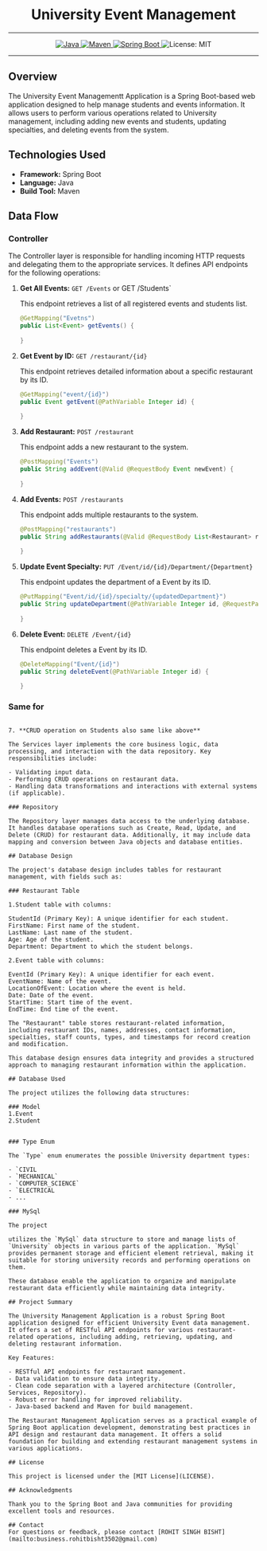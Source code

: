 # <h1 align = "center"> University Event Management </h1>
___ 
<p align="center">
<a href="Java url">
    <img alt="Java" src="https://img.shields.io/badge/Java->=8-darkblue.svg" />
</a>
<a href="Maven url" >
    <img alt="Maven" src="https://img.shields.io/badge/maven-4.0-brightgreen.svg" />
</a>
<a href="Spring Boot url" >
    <img alt="Spring Boot" src="https://img.shields.io/badge/Spring Boot-3.1.3-brightgreen.svg" />
</a>
    <img alt = "License: MIT" src="https://img.shields.io/badge/License-MIT-yellow.svg" />
    </a>
</p>


---

<p align="left">

## Overview

The University Event Managementt Application is a Spring Boot-based web application designed to help manage students and events information. It allows users to perform various operations related to University management, including adding new events and students, updating specialties, and deleting events from the system.

## Technologies Used

- **Framework:** Spring Boot
- **Language:** Java
- **Build Tool:** Maven

## Data Flow

### Controller

The Controller layer is responsible for handling incoming HTTP requests and delegating them to the appropriate services. It defines API endpoints for the following operations:

1. **Get All Events:** `GET /Events` or GET /Students`
   
   This endpoint retrieves a list of all registered events and students list.

   ```java
   @GetMapping("Evetns")
   public List<Event> getEvents() {
       
   }
   ```

2. **Get Event by ID:** `GET /restaurant/{id}`

   This endpoint retrieves detailed information about a specific restaurant by its ID.

   ```java
   @GetMapping("event/{id}")
   public Event getEvent(@PathVariable Integer id) {
      
   }
   ```

3. **Add Restaurant:** `POST /restaurant`

   This endpoint adds a new restaurant to the system.

   ```java
   @PostMapping("Events")
   public String addEvent(@Valid @RequestBody Event newEvent) {
    
   }
   ```

4. **Add Events:** `POST /restaurants`

   This endpoint adds multiple restaurants to the system.

   ```java
   @PostMapping("restaurants")
   public String addRestaurants(@Valid @RequestBody List<Restaurant> restaurants) {
       
   }
   ```

5. **Update Event Specialty:** `PUT /Event/id/{id}/Department/{Department}`

   This endpoint updates the department of a Event by its ID.

   ```java
   @PutMapping("Event/id/{id}/specialty/{updatedDepartment}")
   public String updateDepartment(@PathVariable Integer id, @RequestParam String updadteDepartment) {
       
   }
   ```

6. **Delete Event:** `DELETE /Event/{id}`

   This endpoint deletes a Event by its ID.

   ```java
   @DeleteMapping("Event/{id}")
   public String deleteEvent(@PathVariable Integer id) {
       
   }

### Same for 
   ```

7. **CRUD operation on Students also same like above** 

The Services layer implements the core business logic, data processing, and interaction with the data repository. Key responsibilities include:

- Validating input data.
- Performing CRUD operations on restaurant data.
- Handling data transformations and interactions with external systems (if applicable).

### Repository

The Repository layer manages data access to the underlying database. It handles database operations such as Create, Read, Update, and Delete (CRUD) for restaurant data. Additionally, it may include data mapping and conversion between Java objects and database entities.

## Database Design

The project's database design includes tables for restaurant management, with fields such as:

### Restaurant Table

1.Student table with columns:

StudentId (Primary Key): A unique identifier for each student.
FirstName: First name of the student.
LastName: Last name of the student.
Age: Age of the student.
Department: Department to which the student belongs.

2.Event table with columns:

EventId (Primary Key): A unique identifier for each event.
EventName: Name of the event.
LocationOfEvent: Location where the event is held.
Date: Date of the event.
StartTime: Start time of the event.
EndTime: End time of the event.

The "Restaurant" table stores restaurant-related information, including restaurant IDs, names, addresses, contact information, specialties, staff counts, types, and timestamps for record creation and modification.

This database design ensures data integrity and provides a structured approach to managing restaurant information within the application.

## Database Used

The project utilizes the following data structures:

### Model
1.Event
2.Student


### Type Enum

The `Type` enum enumerates the possible University department types:

- `CIVIL
- `MECHANICAL`
- `COMPUTER_SCIENCE`
- `ELECTRICAL
- ...

### MySql

The project

 utilizes the `MySql` data structure to store and manage lists of `University` objects in various parts of the application. `MySql` provides permanent storage and efficient element retrieval, making it suitable for storing university records and performing operations on them.

These database enable the application to organize and manipulate restaurant data efficiently while maintaining data integrity.

## Project Summary

The University Management Application is a robust Spring Boot application designed for efficient University Event data management. It offers a set of RESTful API endpoints for various restaurant-related operations, including adding, retrieving, updating, and deleting restaurant information.

Key Features:

- RESTful API endpoints for restaurant management.
- Data validation to ensure data integrity.
- Clean code separation with a layered architecture (Controller, Services, Repository).
- Robust error handling for improved reliability.
- Java-based backend and Maven for build management.

The Restaurant Management Application serves as a practical example of Spring Boot application development, demonstrating best practices in API design and restaurant data management. It offers a solid foundation for building and extending restaurant management systems in various applications.

## License

This project is licensed under the [MIT License](LICENSE).

## Acknowledgments

Thank you to the Spring Boot and Java communities for providing excellent tools and resources.

## Contact
For questions or feedback, please contact [ROHIT SINGH BISHT](mailto:business.rohitbisht3502@gmail.com)




